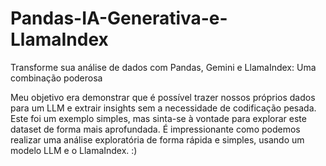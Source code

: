 # Pandas-IA-Generativa-e-LlamaIndex
Transforme sua análise de dados com Pandas, Gemini e LlamaIndex: Uma combinação poderosa

Meu objetivo era demonstrar que é possível trazer nossos próprios dados para um LLM e extrair insights sem a necessidade de codificação pesada. Este foi um exemplo simples, mas sinta-se à vontade para explorar este dataset de forma mais aprofundada. É impressionante como podemos realizar uma análise exploratória de forma rápida e simples, usando um modelo LLM e o LlamaIndex. :)
